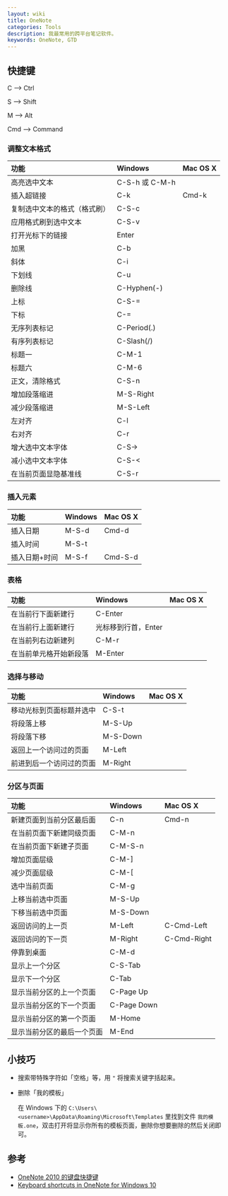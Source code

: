 ```yaml
---
layout: wiki
title: OneNote
categories: Tools
description: 我最常用的跨平台笔记软件。
keywords: OneNote, GTD
---
```


## 快捷键

C --> Ctrl

S --> Shift

M --> Alt

Cmd --> Command

### 调整文本格式

| 功能                         | Windows        | Mac OS X |
|:-----------------------------|:---------------|:---------|
| 高亮选中文本                 | C-S-h 或 C-M-h |          |
| 插入超链接                   | C-k            | Cmd-k    |
| 复制选中文本的格式（格式刷） | C-S-c          |          |
| 应用格式刷到选中文本         | C-S-v          |          |
| 打开光标下的链接             | Enter          |          |
| 加黑                         | C-b            |          |
| 斜体                         | C-i            |          |
| 下划线                       | C-u            |          |
| 删除线                       | C-Hyphen(-)    |          |
| 上标                         | C-S-=          |          |
| 下标                         | C-=            |          |
| 无序列表标记                 | C-Period(.)    |          |
| 有序列表标记                 | C-Slash(/)     |          |
| 标题一                       | C-M-1          |          |
| 标题六                       | C-M-6          |          |
| 正文，清除格式               | C-S-n          |          |
| 增加段落缩进                 | M-S-Right      |          |
| 减少段落缩进                 | M-S-Left       |          |
| 左对齐                       | C-l            |          |
| 右对齐                       | C-r            |          |
| 增大选中文本字体             | C-S->          |          |
| 减小选中文本字体             | C-S-<          |          |
| 在当前页面显隐基准线         | C-S-r          |          |

### 插入元素

| 功能          | Windows | Mac OS X |
|:--------------|:--------|:---------|
| 插入日期      | M-S-d   | Cmd-d    |
| 插入时间      | M-S-t   |          |
| 插入日期+时间 | M-S-f   | Cmd-S-d  |

### 表格

| 功能                   | Windows             | Mac OS X |
|:-----------------------|:--------------------|:---------|
| 在当前行下面新建行     | C-Enter             |          |
| 在当前行上面新建行     | 光标移到行首，Enter |          |
| 在当前列右边新建列     | C-M-r               |          |
| 在当前单元格开始新段落 | M-Enter             |          |

### 选择与移动

| 功能                     | Windows  | Mac OS X |
|:-------------------------|:---------|:---------|
| 移动光标到页面标题并选中 | C-S-t    |          |
| 将段落上移               | M-S-Up   |          |
| 将段落下移               | M-S-Down |          |
| 返回上一个访问过的页面   | M-Left   |          |
| 前进到后一个访问过的页面 | M-Right  |          |

### 分区与页面

| 功能                       | Windows     | Mac OS X    |
|:---------------------------|:------------|:------------|
| 新建页面到当前分区最后面   | C-n         | Cmd-n       |
| 在当前页面下新建同级页面   | C-M-n       |             |
| 在当前页面下新建子页面     | C-M-S-n     |             |
| 增加页面层级               | C-M-]       |             |
| 减少页面层级               | C-M-[       |             |
| 选中当前页面               | C-M-g       |             |
| 上移当前选中页面           | M-S-Up      |             |
| 下移当前选中页面           | M-S-Down    |             |
| 返回访问的上一页           | M-Left      | C-Cmd-Left  |
| 返回访问的下一页           | M-Right     | C-Cmd-Right |
| 停靠到桌面                 | C-M-d       |             |
| 显示上一个分区             | C-S-Tab     |             |
| 显示下一个分区             | C-Tab       |             |
| 显示当前分区的上一个页面   | C-Page Up   |             |
| 显示当前分区的下一个页面   | C-Page Down |             |
| 显示当前分区的第一个页面   | M-Home      |             |
| 显示当前分区的最后一个页面 | M-End       |             |

## 小技巧

* 搜索带特殊字符如「空格」等，用 `"` 将搜索关键字括起来。

* 删除「我的模板」

  在 Windows 下的 `C:\Users\<username>\AppData\Roaming\Microsoft\Templates` 里找到文件 `我的模板.one`，双击打开将显示你所有的模板页面，删除你想要删除的然后关闭即可。

## 参考

* [OneNote 2010 的键盘快捷键](https://support.office.com/zh-cn/article/OneNote-2010-%E7%9A%84%E9%94%AE%E7%9B%98%E5%BF%AB%E6%8D%B7%E9%94%AE-7504cf95-1a03-40d9-9544-090901174620?ui=zh-CN&rs=zh-CN&ad=CN&fromAR=1)
* [Keyboard shortcuts in OneNote for Windows 10](https://support.office.com/zh-cn/article/Keyboard-shortcuts-in-OneNote-for-Windows-10-1b57578a-b72e-467a-b38d-266363fe73b0?ui=zh-CN&rs=zh-CN&ad=CN)
